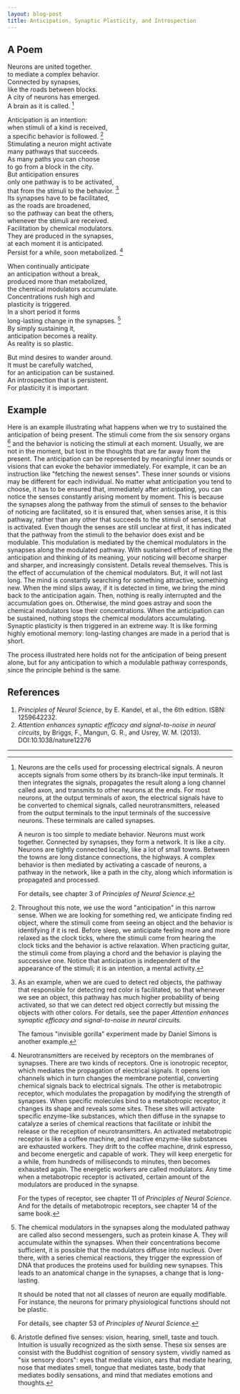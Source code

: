 ```yaml
---
layout: blog-post
title: Anticipation, Synaptic Plasticity, and Introspection
---
```


## A Poem

Neurons are united together.  
to mediate a complex behavior.  
Connected by synapses,  
like the roads between blocks.  
A city of neurons has emerged.  
A brain as it is called. [^neural-network]  

Anticipation is an intention:  
when stimuli of a kind is received,  
a specific behavior is followed. [^anticipation]  
Stimulating a neuron might activate  
many pathways that succeeds.  
As many paths you can choose  
to go from a block in the city.  
But anticipation ensures  
only one pathway is to be activated,  
that from the stimuli to the behavior. [^modulation]  
Its synapses have to be facilitated,  
as the roads are broadened,  
so the pathway can beat the others,  
whenever the stimuli are received.  
Facilitation by chemical modulators.  
They are produced in the synapses,  
at each moment it is anticipated.  
Persist for a while, soon metabolized. [^chemical-modulators]  

When continually anticipate  
an anticipation without a break,  
produced more than metabolized,  
the chemical modulators accumulate.  
Concentrations rush high and  
plasticity is triggered.  
In a short period it forms  
long-lasting change in the synapses. [^synaptic-plasticity]  
By simply sustaining it,  
anticipation becomes a reality.  
As reality is so plastic.  

But mind desires to wander around.  
It must be carefully watched,  
for an anticipation can be sustained.  
An introspection that is persistent.  
For plasticity it is important.  

  [^neural-network]: Neurons are the cells used for processing electrical signals. A neuron accepts signals from some others by its branch-like input terminals. It then integrates the signals, propagates the result along a long channel called axon, and transmits to other neurons at the ends. For most neurons, at the output terminals of axon, the electrical signals have to be converted to chemical signals, called neurotransmitters, released from the output terminals to the input terminals of the successive neurons. These terminals are called synapses.

    A neuron is too simple to mediate behavior. Neurons must work together. Connected by synapses, they form a network. It is like a city. Neurons are tightly connected locally, like a lot of small towns. Between the towns are long distance connections, the highways. A complex behavior is then mediated by activating a cascade of neurons, a pathway in the network, like a path in the city, along which information is propagated and processed.

    For details, see chapter 3 of _Principles of Neural Science_.

  [^anticipation]: Throughout this note, we use the word "anticipation" in this narrow sense. When we are looking for something red, we anticipate finding red object, where the stimuli come from seeing an object and the behavior is identifying if it is red. Before sleep, we anticipate feeling more and more relaxed as the clock ticks, where the stimuli come from hearing the clock ticks and the behavior is active relaxation. When practicing guitar, the stimuli come from playing a chord and the behavior is playing the successive one. Notice that anticipation is independent of the appearance of the stimuli; it is an intention, a mental activity.

  [^modulation]: As an example, when we are cued to detect red objects, the pathway that responsible for detecting red color is facilitated, so that whenever we see an object, this pathway has much higher probability of being activated, so that we can detect red object correctly but missing the objects with other colors. For details, see the paper _Attention enhances synaptic efficacy and signal-to-noise in neural circuits._

    The famous "invisible gorilla" experiment made by Daniel Simons is another example.

  [^chemical-modulators]: Neurotransmitters are received by receptors on the membranes of synapses. There are two kinds of receptors. One is ionotropic receptor, which mediates the propagation of electrical signals. It opens ion channels which in turn changes the membrane potential, converting chemical signals back to electrical signals. The other is metabotropic receptor, which modulates the propagation by modifying the strength of synapses. When specific molecules bind to a metabotropic receptor, it changes its shape and reveals some sites. These sites will activate specific enzyme-like substances, which then diffuse in the synapse to catalyze a series of chemical reactions that facilitate or inhibit the release or the reception of neurotransmitters. An activated metabotropic receptor is like a coffee machine, and inactive enzyme-like substances are exhausted workers. They drift to the coffee machine, drink espresso, and become energetic and capable of work. They will keep energetic for a while, from hundreds of milliseconds to minutes, then becomes exhausted again. The energetic workers are called modulators. Any time when a metabotropic receptor is activated, certain amount of the modulators are produced in the synapse.

    For the types of receptor, see chapter 11 of _Principles of Neural Science_. And for the details of metabotropic receptors, see chapter 14 of the same book.

  [^synaptic-plasticity]: The chemical modulators in the synapses along the modulated pathway are called also second messengers, such as protein kinase A. They will accumulate within the synapses. When their concentrations become sufficient, it is possible that the modulators diffuse into nucleus. Over there, with a series chemical reactions, they trigger the expression of DNA that produces the proteins used for building new synapses. This leads to an anatomical change in the synapses, a change that is long-lasting.

      It should be noted that not all classes of neuron are equally modifiable. For instance, the neurons for primary physiological functions should not be plastic.

      For details, see chapter 53 of _Principles of Neural Science_.

## Example

Here is an example illustrating what happens when we try to sustained the anticipation of being present. The stimuli come from the six sensory organs [^sensory-organs] and the behavior is noticing the stimuli at each moment. Usually, we are not in the moment, but lost in the thoughts that are far away from the present. The anticipation can be represented by meaningful inner sounds or visions that can evoke the behavior immediately. For example, it can be an instruction like "fetching the newest senses". These inner sounds or visions may be different for each individual. No matter what anticipation you tend to choose, it has to be ensured that, immediately after anticipating, you can notice the senses constantly arising moment by moment. This is because the synapses along the pathway from the stimuli of senses to the behavior of noticing are facilitated, so it is ensured that, when senses arise, it is this pathway, rather than any other that succeeds to the stimuli of senses, that is activated. Even though the senses are still unclear at first, it has indicated that the pathway from the stimuli to the behavior does exist and be modulable. This modulation is mediated by the chemical modulators in the synapses along the modulated pathway. With sustained effort of reciting the anticipation and thinking of its meaning, your noticing will become sharper and sharper, and increasingly consistent. Details reveal themselves. This is the effect of accumulation of the chemical modulators. But, it will not last long. The mind is constantly searching for something attractive, something new. When the mind slips away, if it is detected in time, we bring the mind back to the anticipation again. Then, nothing is really interrupted and the accumulation goes on. Otherwise, the mind goes astray and soon the chemical modulators lose their concentrations. When the anticipation can be sustained, nothing stops the chemical modulators accumulating. Synaptic plasticity is then triggered in an extreme way. It is like forming highly emotional memory: long-lasting changes are made in a period that is short.

  [^sensory-organs]: Aristotle defined five senses: vision, hearing, smell, taste and touch. Intuition is usually recognized as the sixth sense. These six senses are consist with the Buddhist cognition of sensory system, vividly named as "six sensory doors": eyes that mediate vision, ears that mediate hearing, nose that mediates smell, tongue that mediates taste, body that mediates bodily sensations, and mind that mediates emotions and thoughts.

The process illustrated here holds not for the anticipation of being present alone, but for any anticipation to which a modulable pathway corresponds, since the principle behind is the same.

## References

1. _Principles of Neural Science_, by E. Kandel, et al., the 6th edition. ISBN: 1259642232.
2. _Attention enhances synaptic efficacy and signal-to-noise in neural circuits_, by Briggs, F., Mangun, G. R., and Usrey, W. M. (2013). DOI:10.1038/nature12276

---
